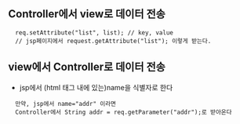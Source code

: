 ## Controller에서 view로 데이터 전송
```
  req.setAttribute("list", list); // key, value
  // jsp페이지에서 request.getAttribute("list"); 이렇게 받는다.
```

## view에서 Controller로 데이터 전송
  - jsp에서 (html 태그 내에 있는)name을 식별자로 한다
```
  만약, jsp에서 name="addr" 이라면
  Controller에서 String addr = req.getParameter("addr");로 받아온다
```